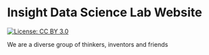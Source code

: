 # Insight Data Science Lab Website

[![License: CC BY 3.0](https://img.shields.io/badge/License-CC%20BY%204.0-green.svg)](https://creativecommons.org/licenses/by/3.0/)

We are a diverse group of thinkers, inventors and friends
